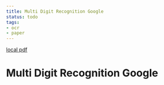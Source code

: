 ```yaml
---
title: Multi Digit Recognition Google
status: todo
tags:
- ocr
- paper
---
```


[local pdf](../../../pdfs/multi-digit-recognition-google.pdf)

# Multi Digit Recognition Google
